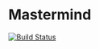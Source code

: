 # Mastermind

[![Build Status](https://travis-ci.org/GuiSevero/vanhackmastermind.svg)](https://travis-ci.org/GuiSevero/vanhackmastermind)